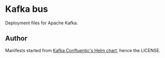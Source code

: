 # Kafka bus

Deployment files for Apache Kafka.

## Author

Manifests started from [Kafka Confluentic's Helm chart](https://github.com/confluentinc/cp-helm-charts/tree/master/charts/cp-kafka), hence the LICENSE.
